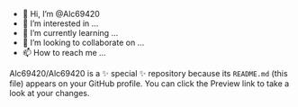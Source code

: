 - 👋 Hi, I’m @Alc69420
- 👀 I’m interested in ...
- 🌱 I’m currently learning ...
- 💞️ I’m looking to collaborate on ...
- 📫 How to reach me ...


Alc69420/Alc69420 is a ✨ special ✨ repository because its `README.md` (this file) appears on your GitHub profile.
You can click the Preview link to take a look at your changes.


